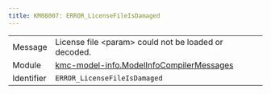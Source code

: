 ```yaml
---
title: KM08007: ERROR_LicenseFileIsDamaged
---
```


|            |           |
|------------|---------- |
| Message    | License file &lt;param&gt; could not be loaded or decoded\. |
| Module     | [kmc-model-info.ModelInfoCompilerMessages](kmc-model-info.modelinfocompilermessages) |
| Identifier | `ERROR_LicenseFileIsDamaged` |


